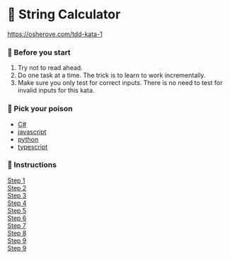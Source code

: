 # :abacus: String Calculator
  https://osherove.com/tdd-kata-1
  
  ### :rotating_light: Before you start
  1. Try not to read ahead.
  1. Do one task at a time. The trick is to learn to work incrementally.
  1. Make sure you only test for correct inputs. There is no need to test for invalid inputs for this kata.
  
  ### :test_tube: Pick your poison
  - [C#](https://github.com/uplift-delivery/katas/tree/main/string-calculator/c-sharp)  
  - [javascript](https://github.com/uplift-delivery/katas/tree/main/string-calculator/js)  
  - [python](https://github.com/uplift-delivery/katas/tree/main/string-calculator/python)  
  - [typescript](https://github.com/uplift-delivery/katas/tree/main/string-calculator/ts)  
   
  
  ### :scroll: Instructions
  [Step 1](https://raw.githubusercontent.com/uplift-delivery/katas/main/string-calculator/string-kata-1.txt)  
  [Step 2](https://raw.githubusercontent.com/uplift-delivery/katas/main/string-calculator/string-kata-2.txt)  
  [Step 3](https://raw.githubusercontent.com/uplift-delivery/katas/main/string-calculator/string-kata-3.txt)  
  [Step 4](https://raw.githubusercontent.com/uplift-delivery/katas/main/string-calculator/string-kata-4.txt)  
  [Step 5](https://raw.githubusercontent.com/uplift-delivery/katas/main/string-calculator/string-kata-5.txt)  
  [Step 6](https://raw.githubusercontent.com/uplift-delivery/katas/main/string-calculator/string-kata-6.txt)  
  [Step 7](https://raw.githubusercontent.com/uplift-delivery/katas/main/string-calculator/string-kata-7.txt)  
  [Step 8](https://raw.githubusercontent.com/uplift-delivery/katas/main/string-calculator/string-kata-8.txt)  
  [Step 9](https://raw.githubusercontent.com/uplift-delivery/katas/main/string-calculator/string-kata-9.txt)  
  [Step 9](/string-calculator/string-kata-9.txt)
